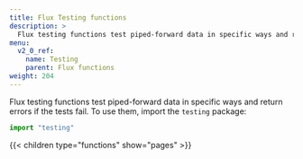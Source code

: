 ```yaml
---
title: Flux Testing functions
description: >
  Flux testing functions test piped-forward data in specific ways and return errors if the tests fail.
menu:
  v2_0_ref:
    name: Testing
    parent: Flux functions
weight: 204
---
```


Flux testing functions test piped-forward data in specific ways and return errors if the tests fail.
To use them, import the `testing` package:

```js
import "testing"
```

{{< children type="functions" show="pages" >}}
